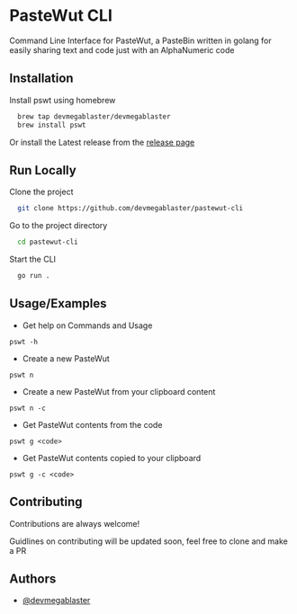 # PasteWut CLI

Command Line Interface for PasteWut, a PasteBin written in golang for easily sharing text and code just with an AlphaNumeric code

## Installation

Install pswt using homebrew

```bash
  brew tap devmegablaster/devmegablaster
  brew install pswt
```

Or install the Latest release from the [release page](https://github.com/devmegablaster/pastewut-cli/releases)

## Run Locally

Clone the project

```bash
  git clone https://github.com/devmegablaster/pastewut-cli
```

Go to the project directory

```bash
  cd pastewut-cli
```

Start the CLI

```bash
  go run .
```

## Usage/Examples

- Get help on Commands and Usage

```
pswt -h
```

- Create a new PasteWut

```
pswt n
```

- Create a new PasteWut from your clipboard content

```
pswt n -c
```

- Get PasteWut contents from the code

```
pswt g <code>
```

- Get PasteWut contents copied to your clipboard

```
pswt g -c <code>
```

## Contributing

Contributions are always welcome!

Guidlines on contributing will be updated soon, feel free to clone and make a PR

## Authors

- [@devmegablaster](https://www.github.com/devmegablaster)
